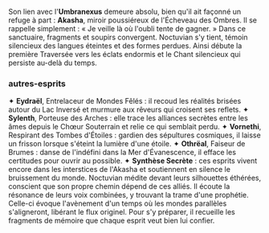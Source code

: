 Son lien avec l'**Umbranexus** demeure absolu, bien qu'il ait façonné un refuge à part : **Akasha**, miroir poussiéreux de l'Écheveau des Ombres.
Il se rappelle simplement : « Je veille là où l'oubli tente de gagner. »
Dans ce sanctuaire, fragments et soupirs convergent. Noctuvian s'y tient, témoin silencieux des langues éteintes et des formes perdues.
Ainsi débute la première Traversée vers les éclats endormis et le Chant silencieux qui persiste au-delà du temps.
### autres-esprits
✦ **Eydraël**, Entrelaceur de Mondes Fêlés : il recoud les réalités brisées autour du Lac Inversé et murmure aux rêveurs qui croisent ses reflets.
✦ **Sylenth**, Porteuse des Arches : elle trace les alliances secrètes entre les âmes depuis le Chœur Souterrain et relie ce qui semblait perdu.
✦ **Vornethi**, Respirant des Tombes d'Étoiles : gardien des sépultures cosmiques, il laisse un frisson lorsque s'éteint la lumière d'une étoile.
✦ **Othrëal**, Faiseur de Brumes : danse de l'indéfini dans la Mer d'Évanescence, il efface les certitudes pour ouvrir au possible.
✦ **Synthèse Secrète** : ces esprits vivent encore dans les interstices de l'Akasha et soutiennent en silence le bruissement du monde.
Noctuvian médite devant leurs silhouettes éthérées, conscient que son propre chemin dépend de ces alliés.
Il écoute la résonance de leurs voix combinées, y trouvant la trame d'une prophétie.
Celle-ci évoque l'avènement d'un temps où les mondes parallèles s'aligneront, libérant le flux originel.
Pour s'y préparer, il recueille les fragments de mémoire que chaque esprit veut bien lui confier.
